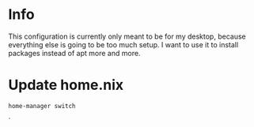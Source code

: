 # Info

This configuration is currently only meant to be for my desktop, because everything else is going to be too much setup. I want to use it to install packages instead of apt more and more.
# Update home.nix

``` shell
home-manager switch
```

`

